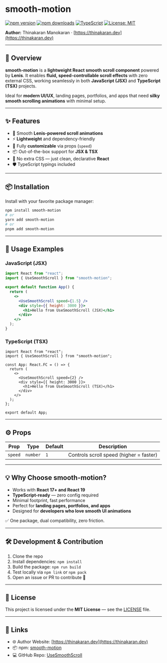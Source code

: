 # smooth-motion

[![npm version](https://img.shields.io/npm/v/smooth-motion.svg)](https://www.npmjs.com/package/smooth-motion)
[![npm downloads](https://img.shields.io/npm/dm/smooth-motion.svg)](https://www.npmjs.com/package/smooth-motion)
[![TypeScript](https://img.shields.io/badge/TypeScript-ready-blue.svg)](https://www.typescriptlang.org/)
[![License: MIT](https://img.shields.io/badge/License-MIT-yellow.svg)](LICENSE)

**Author:** Thinakaran Manokaran · [https://thinakaran.dev](https://thinakaran.dev)

---

## 🌟 Overview

**smooth-motion** is a **lightweight React smooth scroll component** powered by **Lenis**.
It enables **fluid, speed-controllable scroll effects** with zero external CSS, working seamlessly in both **JavaScript (JSX)** and **TypeScript (TSX)** projects.

Ideal for **modern UI/UX**, landing pages, portfolios, and apps that need **silky smooth scrolling animations** with minimal setup.

---

## ✨ Features

* 🚀 Smooth **Lenis-powered scroll animations**
* ⚡ **Lightweight** and dependency-friendly
* 🔧 Fully **customizable** via props (`speed`)
* 📦 Out-of-the-box support for **JSX & TSX**
* 🎨 No extra CSS — just clean, declarative **React**
* 🛡️ TypeScript typings included

---

## 📦 Installation

Install with your favorite package manager:

```bash
npm install smooth-motion
# or
yarn add smooth-motion
# or
pnpm add smooth-motion
```

---

## 🚀 Usage Examples

### JavaScript (JSX)

```jsx
import React from "react";
import { UseSmoothScroll } from "smooth-motion";

export default function App() {
  return (
    <>
      <UseSmoothScroll speed={1.5} />
      <div style={{ height: 3000 }}>
        <h1>Hello from UseSmoothScroll (JSX)</h1>
      </div>
    </>
  );
}
```

### TypeScript (TSX)

```tsx
import React from "react";
import { UseSmoothScroll } from "smooth-motion";

const App: React.FC = () => {
  return (
    <>
      <UseSmoothScroll speed={2} />
      <div style={{ height: 3000 }}>
        <h1>Hello from UseSmoothScroll (TSX)</h1>
      </div>
    </>
  );
};

export default App;
```

---

## ⚙️ Props

| Prop    | Type     | Default | Description                             |
| ------- | -------- | ------- | --------------------------------------- |
| `speed` | `number` | `1`     | Controls scroll speed (higher = faster) |

---

## 💡 Why Choose smooth-motion?

* Works with **React 17+ and React 19**
* **TypeScript-ready** — zero config required
* Minimal footprint, fast performance
* Perfect for **landing pages, portfolios, and apps**
* Designed for **developers who love smooth UI animations**

✅ One package, dual compatibility, zero friction.

---

## 🛠️ Development & Contribution

1. Clone the repo
2. Install dependencies: `npm install`
3. Build the package: `npm run build`
4. Test locally via `npm link` or `npm pack`
5. Open an issue or PR to contribute 🚀

---

## 📜 License

This project is licensed under the **MIT License** — see the [LICENSE](LICENSE) file.

---

## 🔗 Links

* 🌐 Author Website: [https://thinakaran.dev](https://thinakaran.dev)
* 📦 npm: [smooth-motion](https://www.npmjs.com/package/smooth-motion)
* 💻 GitHub Repo: [UseSmoothScroll](https://github.com/thinakaranmanokaran/SmoothScroll)

